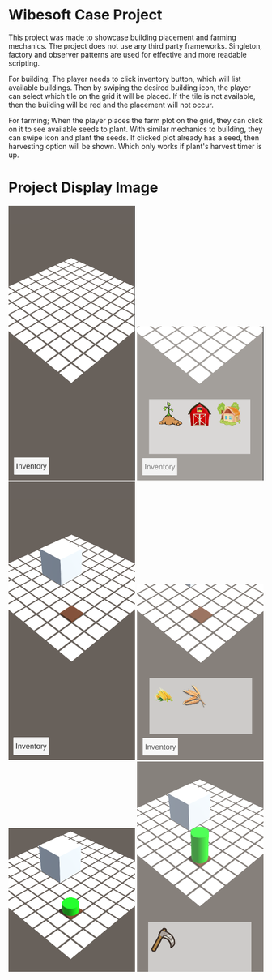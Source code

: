 # Wibesoft Case Project

This project was made to showcase building placement and farming mechanics. The project does not use any third party frameworks. Singleton, factory and observer patterns are used for effective and more readable scripting.

For building; The player needs to click inventory button, which will list available buildings. Then by swiping the desired building icon, the player can select which tile on the grid it will be placed. If the tile is not available, then the building will be red and the placement will not occur.

For farming; When the player places the farm plot on the grid, they can click on it to see available seeds to plant. With similar mechanics to building, they can swipe icon and plant the seeds. If clicked plot already has a seed, then harvesting option will be shown. Which only works if plant's harvest timer is up.

# Project Display Image

<p>
<img src="https://github.com/TolCe/Wibesoft-Case-Project/blob/main/Screenshots/1.PNG" width="250" style="max-width:100%;">
 
<img src="https://github.com/TolCe/Wibesoft-Case-Project/blob/main/Screenshots/2.PNG" width="250" style="max-width:100%;">

<img src="https://github.com/TolCe/Wibesoft-Case-Project/blob/main/Screenshots/3.PNG" width="250" style="max-width:100%;">

<img src="https://github.com/TolCe/Wibesoft-Case-Project/blob/main/Screenshots/4.PNG" width="250" style="max-width:100%;">
 
<img src="https://github.com/TolCe/Wibesoft-Case-Project/blob/main/Screenshots/5.PNG" width="250" style="max-width:100%;">

<img src="https://github.com/TolCe/Wibesoft-Case-Project/blob/main/Screenshots/6.PNG" width="250" style="max-width:100%;">
</p>
